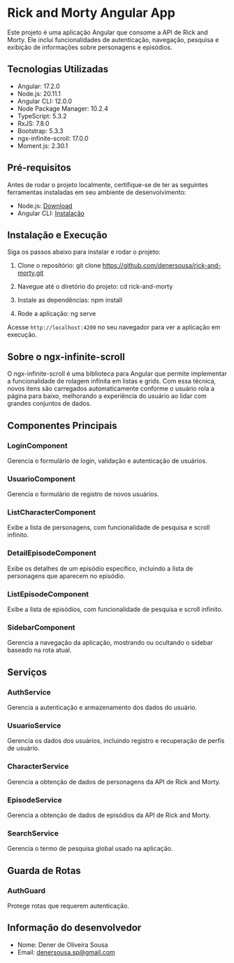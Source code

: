 # Rick and Morty Angular App

Este projeto é uma aplicação Angular que consome a API de Rick and Morty. Ele inclui funcionalidades de autenticação, navegação, pesquisa e exibição de informações sobre personagens e episódios.

## Tecnologias Utilizadas

- Angular: 17.2.0
- Node.js: 20.11.1
- Angular CLI: 12.0.0
- Node Package Manager: 10.2.4
- TypeScript: 5.3.2
- RxJS: 7.8.0
- Bootstrap: 5.3.3
- ngx-infinite-scroll: 17.0.0
- Moment.js: 2.30.1

## Pré-requisitos

Antes de rodar o projeto localmente, certifique-se de ter as seguintes ferramentas instaladas em seu ambiente de desenvolvimento:

- Node.js: [Download](https://nodejs.org/)
- Angular CLI: [Instalação](https://angular.io/cli)

## Instalação e Execução

Siga os passos abaixo para instalar e rodar o projeto:

1. Clone o repositório:
    git clone https://github.com/denersousa/rick-and-morty.git

2. Navegue até o diretório do projeto:
    cd rick-and-morty

3. Instale as dependências:
    npm install

4. Rode a aplicação:
    ng serve

Acesse `http://localhost:4200` no seu navegador para ver a aplicação em execução.


## Sobre o ngx-infinite-scroll

O ngx-infinite-scroll é uma biblioteca para Angular que permite implementar a funcionalidade de rolagem infinita em listas e grids. Com essa técnica, novos itens são carregados automaticamente conforme o usuário rola a página para baixo, melhorando a experiência do usuário ao lidar com grandes conjuntos de dados.

## Componentes Principais

### LoginComponent

Gerencia o formulário de login, validação e autenticação de usuários.

### UsuarioComponent

Gerencia o formulário de registro de novos usuários.

### ListCharacterComponent

Exibe a lista de personagens, com funcionalidade de pesquisa e scroll infinito.

### DetailEpisodeComponent

Exibe os detalhes de um episódio específico, incluindo a lista de personagens que aparecem no episódio.

### ListEpisodeComponent

Exibe a lista de episódios, com funcionalidade de pesquisa e scroll infinito.

### SidebarComponent

Gerencia a navegação da aplicação, mostrando ou ocultando o sidebar baseado na rota atual.

## Serviços

### AuthService

Gerencia a autenticação e armazenamento dos dados do usuário.

### UsuarioService

Gerencia os dados dos usuários, incluindo registro e recuperação de perfis de usuário.

### CharacterService

Gerencia a obtenção de dados de personagens da API de Rick and Morty.

### EpisodeService

Gerencia a obtenção de dados de episódios da API de Rick and Morty.

### SearchService

Gerencia o termo de pesquisa global usado na aplicação.

## Guarda de Rotas

### AuthGuard

Protege rotas que requerem autenticação.

## Informação do desenvolvedor

- Nome: Dener de Oliveira Sousa
- Email: denersousa.sp@gmail.com
